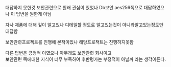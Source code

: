 대답하지 못한것
보안관련으로 원래 관심이 있었나
Db보안 aes256쪽으로 대답하였으나 이 답변을 원한게 아님

자사 제품에 대해 깊이 알고있나
디테일할 정도로 알고있는것이 아니라알고있는정도만 대답함

보안관련프로젝트를 진행해 본적이있나
해당프로잭트는 진행하지못함 

다른 답변은 긍정적 이였으나 아무래도 보안관련 회사이고  
보안관련 쪽에대한 지식이 너무 부족하여 후반평가는 부정적이 아닐까 라는 생각이든다. 